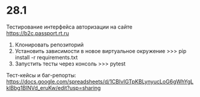 # 28.1
Тестирование интерфейса авторизации на сайте https://b2c.passport.rt.ru

1. Клонировать репозиторий
2. Установить зависимости в новое виртуальное окружение >>> pip install -r requirements.txt
3. Запустить тесты через консоль >>> pytest

Тест-кейсы и баг-репорты: https://docs.google.com/spreadsheets/d/1CBIvIGTpKBLynyucLoG6gWhYgLklBbg1BlNVd_eruKw/edit?usp=sharing
